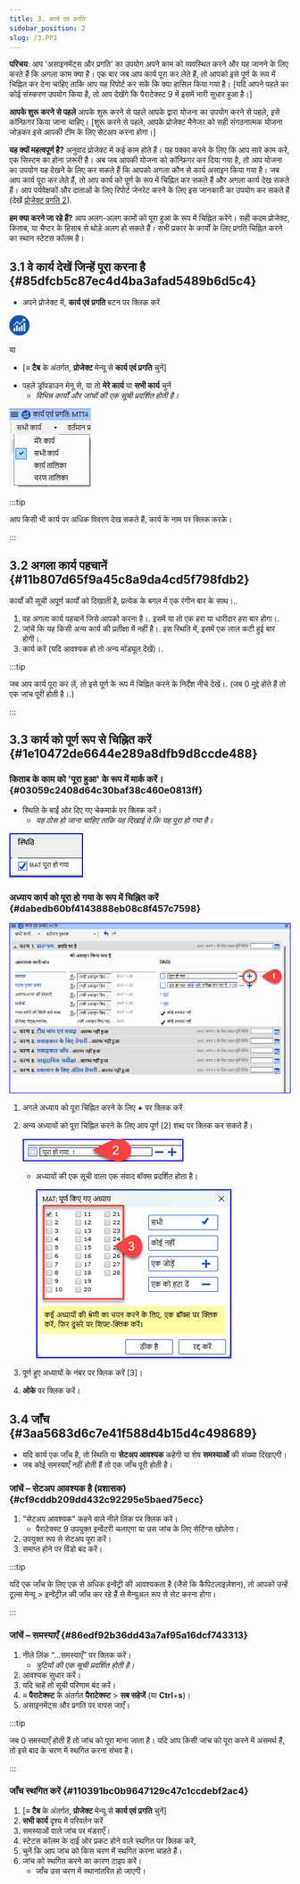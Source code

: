 ```yaml
---
title: 3. कार्य एवं प्रगति
sidebar_position: 2
slug: /3.PP1
---
```


**परिचय**: आप 'असाइनमेंट्स और प्रगति' का उपयोग अपने काम को व्यवस्थित करने और यह जानने के लिए करते हैं कि अगला काम क्या है। एक बार जब आप कार्य पूरा कर लेते हैं, तो आपको इसे पूर्ण के रूप में चिह्नित कर देना चाहिए ताकि आप यह रिपोर्ट कर सकें कि क्या हासिल किया गया है। [यदि आपने पहले का कोई संस्करण उपयोग किया है, तो आप देखेंगे कि पैराटेक्स्ट 9 में इसमें भारी सुधार हुआ है।]

**आपके शुरू करने से पहले**  आपके शुरू करने से पहले आपके द्वारा योजना का उपयोग करने से पहले, इसे कॉन्फ़िगर किया जाना चाहिए। [शुरू करने से पहले, आपके प्रोजेक्ट मैनेजर को सही संगठनात्मक योजना जोड़कर इसे आपकी टीम के लिए सेटअप करना होगा।]

**यह क्यों महत्वपूर्ण है?** अनुवाद प्रोजेक्ट में कई काम होते हैं। यह पक्का करने के लिए कि आप सारे काम करें, एक सिस्टम का होना ज़रूरी है। अब जब आपकी योजना को कॉन्फ़िगर कर दिया गया है, तो आप योजना का उपयोग यह देखने के लिए कर सकते हैं कि आपको अगला कौन से कार्य असाइन किया गया है। जब आप कार्य पूरा कर लेते हैं, तो आप कार्य को पूर्ण के रूप में चिह्नित कर सकते हैं और अगला कार्य देख सकते हैं। आप पर्यवेक्षकों और दाताओं के लिए रिपोर्ट जेनरेट करने के लिए इस जानकारी का उपयोग कर सकते हैं (देखें [प्रोजेक्ट प्रगति 2](/6.PP2)).

**हम क्या करने जा रहे हैं?** आप अलग-अलग कामों को पूरा हुआ के रूप में चिह्नित करेंगे। सही कदम प्रोजेक्ट, किताब, या चैप्टर के हिसाब से थोड़े अलग हो सकते हैं। सभी प्रकार के कार्यों के लिए प्रगति चिह्नित करने का स्थान स्टेटस कॉलम है।

## 3.1 वे कार्य देखें जिन्हें पूरा करना है {#85dfcb5c87ec4d4ba3afad5489b6d5c4}

<div class='notion-row'>
<div class='notion-column' style={{width: 'calc((100% - (min(32px, 4vw) * 1)) * 0.5)'}}>

- अपने प्रोजेक्ट में, **कार्य एवं प्रगति** बटन पर क्लिक करें

</div><div className='notion-spacer'></div>

<div class='notion-column' style={{width: 'calc((100% - (min(32px, 4vw) * 1)) * 0.5)'}}>

![](./861894244.png)

</div><div className='notion-spacer'></div>
</div>

या

- [**≡ टैब** के अंतर्गत, **प्रोजेक्ट** मेन्यू से **कार्य एवं प्रगति** चुनें]

<div class='notion-row'>
<div class='notion-column' style={{width: 'calc((100% - (min(32px, 4vw) * 1)) * 0.5)'}}>

- पहले ड्रॉपडाउन मेनू से, या तो **मेरे कार्य** या **सभी कार्य** चुनें
  - _विभिन्न कार्यों और जांचों की एक सूची प्रदर्शित होती है।_

</div><div className='notion-spacer'></div>

<div class='notion-column' style={{width: 'calc((100% - (min(32px, 4vw) * 1)) * 0.5)'}}>

![](./1194388438.png)

</div><div className='notion-spacer'></div>
</div>

:::tip

आप किसी भी कार्य पर अधिक विवरण देख सकते हैं, कार्य के नाम पर क्लिक करके।

:::

## 3.2 अगला कार्य पहचानें {#11b807d65f9a45c8a9da4cd5f798fdb2}

कार्यों की सूची अपूर्ण कार्यों को दिखाती है, प्रत्येक के बगल में एक रंगीन बार के साथ।..

1. वह अगला कार्य पहचानें जिसे आपको करना है।. इसमें या तो एक हरा या धारीदार हरा बार होगा।.
2. जांचें कि यह किसी अन्य कार्य की प्रतीक्षा में नहीं है।. इस स्थिति में, इसमें एक लाल कटी हुई बार होगी।.
3. कार्य करें (यदि आवश्यक हो तो अन्य मॉड्यूल देखें)।.

:::tip

जब आप कार्य पूरा कर लें, तो इसे पूर्ण के रूप में चिह्नित करने के निर्देश नीचे देखें।. (जब 0 मुद्दे होते हैं तो एक जांच पूरी होती है।.)

:::

## 3.3 कार्य को पूर्ण रूप से चिह्नित करें {#1e10472de6644e289a8dfb9d8ccde488}

### किताब के काम को 'पूरा हुआ' के रूप में मार्क करें।{#03059c2408d64c30baf38c460e0813ff}

<div class='notion-row'>
<div class='notion-column' style={{width: 'calc((100% - (min(32px, 4vw) * 1)) * 0.5)'}}>

- स्थिति के बाईं ओर दिए गए चेकमार्क पर क्लिक करें।
  - _यह ठोस हो जाना चाहिए ताकि यह दिखाई दे कि यह पूरा हो गया है।_

</div><div className='notion-spacer'></div>

<div class='notion-column' style={{width: 'calc((100% - (min(32px, 4vw) * 1)) * 0.49999999999999994)'}}>

![](./954238022.png)

</div><div className='notion-spacer'></div>
</div>

### अध्याय कार्य को पूरा हो गया के रूप में चिह्नित करें {#dabedb60bf4143888eb08c8f457c7598}

![](./498799590.png)

1. अगले अध्याय को पूरा चिह्नित करने के लिए **+** पर क्लिक करें

2. अन्य अध्यायों को पूरा चिह्नित करने के लिए आप पूर्ण [2] शब्द पर क्लिक कर सकते हैं।

   ![](./57914603.png)

   - अध्यायों की एक सूची वाला एक संवाद बॉक्स प्रदर्शित होता है।

     ![](./2100928914.png)

3. पूर्ण हुए अध्यायों के नंबर पर क्लिक करें [3]।

4. **ओके** पर क्लिक करें।

## 3.4 जाँच {#3aa5683d6c7e41f588d4b15d4c498689}

- यदि कार्य एक जाँच है, तो स्थिति या **सेटअप आवश्यक** कहेगी या शेष **समस्याओं** की संख्या दिखाएगी।
- जब कोई समस्याएँ नहीं होती हैं तो एक जाँच पूरी होती है।

### जांचें – सेटअप आवश्यक है (प्रशासक) {#cf9cddb209dd432c92295e5baed75ecc}

1. "सेटअप आवश्यक" कहने वाले नीले लिंक पर क्लिक करें।
   - पैराटेक्स्ट 9 उपयुक्त इन्वेंटरी चलाएगा या उस जांच के लिए सेटिंग्स खोलेगा।
2. उपयुक्त रूप से सेटअप पूरा करें।
3. समाप्त होने पर विंडो बंद करें।

:::tip

यदि एक जाँच के लिए एक से अधिक इन्वेंट्री की आवश्यकता है (जैसे कि कैपिटलाइज़ेशन), तो आपको उन्हें टूल्स मेन्यू > इन्वेंट्रीज़ की जाँच कर रहे हैं से मैन्युअल रूप से सेट करना होगा।

:::

### जांचें – समस्याएँ {#86edf92b36dd43a7af95a16dcf743313}

1. नीले लिंक “…समस्याएँ” पर क्लिक करें।
   - _त्रुटियों की एक सूची प्रदर्शित होती है।_
2. आवश्यक सुधार करें।
3. यदि चाहें तो सूची परिणाम बंद करें।
4. **≡ पैराटेक्स्ट** के अंतर्गत **पैराटेक्स्ट** > **सब सहेजें** (या **Ctrl**+**s**)।
5. असाइनमेंट्स और प्रगति पर वापस जाएँ।

:::tip

जब 0 समस्याएँ होती हैं तो जांच को पूरा माना जाता है। यदि आप किसी जांच को पूरा करने में असमर्थ हैं, तो इसे बाद के चरण में स्थगित करना संभव है।

:::

### जाँच स्थगित करें {#110391bc0b9647129c47c1ccdebf2ac4}

1. [**≡ टैब** के अंतर्गत, **प्रोजेक्ट** मेन्यू से **कार्य एवं प्रगति** चुनें]
2. **सभी कार्य** दृश्य में परिवर्तन करें
3. समस्याओं वाले जांच पर मंडराएँ।
4. स्टेटस कॉलम के दाईं ओर प्रकट होने वाले स्थगित पर क्लिक करें,
5. चुनें कि आप जांच को किस चरण में स्थगित करना चाहते हैं।
6. जांच को स्थगित करने का कारण टाइप करें।
   - जाँच उस चरण में स्थानांतरित हो जाएगी।
